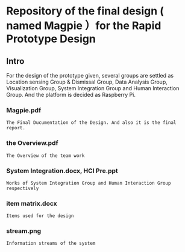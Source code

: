 # Repository of the final design ( named Magpie ）for the Rapid Prototype Design

## Intro

   For the design of the prototype given, several groups are settled as Location sensing Group & Dismissal Group, Data Analysis Group, Visualization Group, System Integration Group and Human Interaction Group. And the platform is decided as Raspberry Pi.

### Magpie.pdf
    The Final Ducumentation of the Design. And also it is the final report.
### the Overview.pdf
    The Overview of the team work
### System Integration.docx, HCI Pre.ppt
    Works of System Integration Group and Human Interaction Group respectively
### item matrix.docx
    Items used for the design
### stream.png
    Information streams of the system
